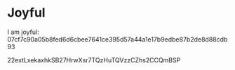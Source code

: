 # Joyful

I am joyful: 07cf7c90a05b8fed6d6cbee7641ce395d57a44a1e17b9edbe87b2de8d88cdb93


22extLxekaxhkSB27HrwXsr7TQzHuTQVzzCZhs2CCQmBSP